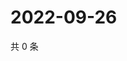 # 2022-09-26

共 0 条

<!-- BEGIN WEIBO -->
<!-- 最后更新时间 Mon Sep 26 2022 01:21:14 GMT+0800 (China Standard Time) -->

<!-- END WEIBO -->

